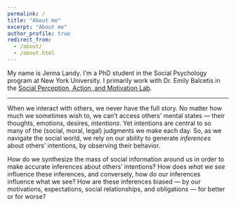 ```yaml
---
permalink: /
title: "About me"
excerpt: "About me"
author_profile: true
redirect_from: 
  - /about/
  - /about.html
---
```


My name is Jenna Landy. I'm a PhD student in the Social Psychology program at New York University. I primarily work with Dr. Emily Balcetis in the [Social Perception, Action, and Motivation Lab](https://www.spamlabresearch.com).

-----

When we interact with others, we never have the full story. No matter how much we sometimes wish to, we can’t access others’ mental states — their thoughts, emotions, desires, *intentions*. Yet intentions are central to so many of the (social, moral, legal) judgments we make each day. So, as we navigate the social world, we rely on our ability to generate *inferences* about others’ intentions, by observing their behavior. 

How do we synthesize the mass of social information around us in order to make accurate inferences about others’ intentions? How does *what we see* influence these inferences, and conversely, how do our inferences influence what we see? How are these inferences biased — by our motivations, expectations, social relationships, and obligations — for better or for worse?
